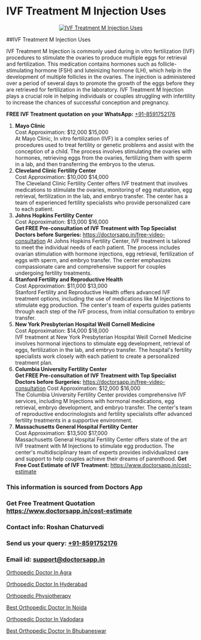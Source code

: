 # IVF Treatment M Injection Uses

<p align="center">
  <a href="https://doctorsapp.in/treatment/ivf-treatment">
    <img src="https://doctorsapp.co.in/uploads/treatment_image/ICSI.jpg" alt="IVF Treatment M Injection Uses">
  </a>
</p>
##IVF Treatment M Injection Uses

IVF Treatment M Injection is commonly used during in vitro fertilization (IVF) procedures to stimulate the ovaries to produce multiple eggs for retrieval and fertilization. This medication contains hormones such as follicle-stimulating hormone (FSH) and luteinizing hormone (LH), which help in the development of multiple follicles in the ovaries. The injection is administered over a period of several days to promote the growth of the eggs before they are retrieved for fertilization in the laboratory. IVF Treatment M Injection plays a crucial role in helping individuals or couples struggling with infertility to increase the chances of successful conception and pregnancy.

**FREE IVF Treatment quotation on your WhatsApp:**  [+91-8591752176](https://api.whatsapp.com/send?phone=8591752176)

1) **Mayo Clinic**  
Cost Approximation: $12,000   $15,000  
At Mayo Clinic, In vitro fertilization (IVF) is a complex series of procedures used to treat fertility or genetic problems and assist with the conception of a child. The process involves stimulating the ovaries with hormones, retrieving eggs from the ovaries, fertilizing them with sperm in a lab, and then transferring the embryos to the uterus.
2) **Cleveland Clinic Fertility Center**  
Cost Approximation: $10,000   $14,000  
The Cleveland Clinic Fertility Center offers IVF treatment that involves medications to stimulate the ovaries, monitoring of egg maturation, egg retrieval, fertilization in the lab, and embryo transfer. The center has a team of experienced fertility specialists who provide personalized care to each patient.
3) **Johns Hopkins Fertility Center**  
Cost Approximation: $13,000   $16,000  
**Get FREE Pre-consultation of IVF Treatment with Top Specialist Doctors before Surgeries:** https://doctorsapp.in/free-video-consultation
At Johns Hopkins Fertility Center, IVF treatment is tailored to meet the individual needs of each patient. The process includes ovarian stimulation with hormone injections, egg retrieval, fertilization of eggs with sperm, and embryo transfer. The center emphasizes compassionate care and comprehensive support for couples undergoing fertility treatments.
4) **Stanford Fertility and Reproductive Health**  
Cost Approximation: $11,000   $13,000  
Stanford Fertility and Reproductive Health offers advanced IVF treatment options, including the use of medications like M Injections to stimulate egg production. The center's team of experts guides patients through each step of the IVF process, from initial consultation to embryo transfer.
5) **New York Presbyterian Hospital   Weill Cornell Medicine**  
Cost Approximation: $14,000   $18,000  
IVF treatment at New York Presbyterian Hospital   Weill Cornell Medicine involves hormonal injections to stimulate egg development, retrieval of eggs, fertilization in the lab, and embryo transfer. The hospital's fertility specialists work closely with each patient to create a personalized treatment plan.
6) **Columbia University Fertility Center**  
**Get FREE Pre-consultation of IVF Treatment with Top Specialist Doctors before Surgeries:** https://doctorsapp.in/free-video-consultation
Cost Approximation: $12,000   $16,000  
The Columbia University Fertility Center provides comprehensive IVF services, including M Injections with hormonal medications, egg retrieval, embryo development, and embryo transfer. The center's team of reproductive endocrinologists and fertility specialists offer advanced fertility treatments in a supportive environment.
7) **Massachusetts General Hospital Fertility Center**  
Cost Approximation: $13,500   $17,000  
Massachusetts General Hospital Fertility Center offers state of the art IVF treatment with M Injections to stimulate egg production. The center's multidisciplinary team of experts provides individualized care and support to help couples achieve their dreams of parenthood.
**Get Free Cost Estimate of IVF Treatment:** https://www.doctorsapp.in/cost-estimate

### This information is sourced from Doctors App 
### Get Free Treatment Quotation https://www.doctorsapp.in/cost-estimate
### Contact info: Roshan Chaturvedi 
### Send us your query: [+91-8591752176](https://api.whatsapp.com/send?phone=8591752176) 
### Email id: support@doctorsapp.in

[Orthopedic Doctor In Agra](https://www.linkedin.com/pulse/orthopedic-doctor-agra-doctorsapp-chittagong-0xbwe?trackingId=9MYbn3rP%2BfhrM6l2yMeREA%3D%3D&lipi=urn%3Ali%3Apage%3Ad_flagship3_company_admin%3BUjs5mcUZR9ewYOKOFkpg2w%3D%3D)

[Orthopedic Doctor In Hyderabad](https://www.linkedin.com/pulse/orthopedic-doctor-hyderabad-doctorsapp-khulna-ofd5e?trackingId=EZ9Y1jSkx7A%2FewaFK33zSw%3D%3D&lipi=urn%3Ali%3Apage%3Ad_flagship3_company_admin%3BEfzsr1%2BmQ6eR1XkJR7MU1A%3D%3D)

[Orthopedic Physiotherapy](https://medium.com/@vimalrana22/orthopedic-physiotherapy-591046fcb03b)

[Best Orthopedic Doctor In Noida](https://medium.com/@vimalrana22/best-orthopedic-doctor-in-noida-5fe7448c5c3c)

[Orthopedic Doctor In Vadodara](https://doctors-apps.github.io/doctorsapp/orthopedic-doctor-in-vadodara)

[Best Orthopedic Doctor In Bhubaneswar](https://doctors-apps.github.io/doctorsapp/best-orthopedic-doctor-in-bhubaneswar)

